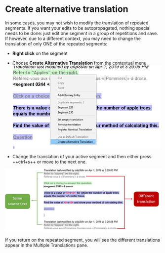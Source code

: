 # Create alternative translation 

In some cases, you may not wish to modify the translation of repeated segments. If you want your edits to be autopropagated, nothing special needs to be done: just edit one segment in a group of repetitions and save. If however, due to a different context, you may need to change the translation of only ONE of the repeated segments:

  * **Right click** on the segment 
  * Choose **Create Alternative Translation** from the contextual menu
    ![](../_assets/img/18_create_alternative_translation.jpg)

  * Change the translation of your active segment and then either press ++ctrl+s++ or move to the next one.

  ![](../_assets/img/19_alternative_translation_created.jpg)

If you return on the repeated segment, you will see the different translations appear in the Multiple Translations pane.
